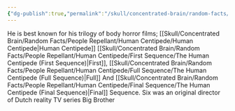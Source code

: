 ```yaml
---
{"dg-publish":true,"permalink":"/skull/concentrated-brain/random-facts/people/i-dont-know/tom-six/","title":"Tom Six","dgShowLocalGraph":false}
---
```


He is best known for his trilogy of body horror films; [[Skull/Concentrated Brain/Random Facts/People Repellant/Human Centipede/Human Centipede\|Human Centipede]] [[Skull/Concentrated Brain/Random Facts/People Repellant/Human Centipede/First Sequence/The Human Centipede (First Sequence)\|First]], [[Skull/Concentrated Brain/Random Facts/People Repellant/Human Centipede/Full Sequence/The Human Centipede (Full Sequence)\|Full]] And [[Skull/Concentrated Brain/Random Facts/People Repellant/Human Centipede/Final Sequence/The Human Centipede (Final Sequence)\|Final]] Sequence. Six was an original director of Dutch reality TV series Big Brother